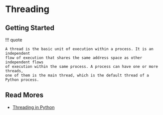 # Threading

## Getting Started

!!! quote

    A thread is the basic unit of execution within a process. It is an independent
    flow of execution that shares the same address space as other independent flows
    of execution within the same process. A process can have one or more threads,
    one of them is the main thread, which is the default thread of a Python process.

## Read Mores

- [Threading in Python](https://levelup.gitconnected.com/threading-in-python-4fe4da581369)
